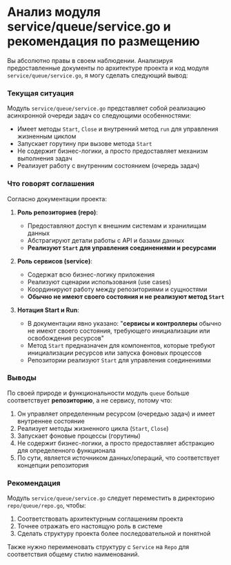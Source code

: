 # Анализ модуля service/queue/service.go и рекомендация по размещению

Вы абсолютно правы в своем наблюдении. Анализируя предоставленные документы по архитектуре проекта и код модуля `service/queue/service.go`, я могу сделать следующий вывод:

### Текущая ситуация

Модуль `service/queue/service.go` представляет собой реализацию асинхронной очереди задач со следующими особенностями:
- Имеет методы `Start`, `Close` и внутренний метод `run` для управления жизненным циклом
- Запускает горутину при вызове метода `Start`
- Не содержит бизнес-логики, а просто предоставляет механизм выполнения задач
- Реализует работу с внутренним состоянием (очередь задач)

### Что говорят соглашения

Согласно документации проекта:

1. **Роль репозиториев (repo)**:
   - Предоставляют доступ к внешним системам и хранилищам данных
   - Абстрагируют детали работы с API и базами данных
   - **Реализуют `Start` для управления соединениями и ресурсами**

2. **Роль сервисов (service)**:
   - Содержат всю бизнес-логику приложения
   - Реализуют сценарии использования (use cases)
   - Координируют работу между репозиториями и сущностями
   - **Обычно не имеют своего состояния и не реализуют метод `Start`**

3. **Нотация Start и Run**:
   - В документации явно указано: "**сервисы и контроллеры** обычно не имеют своего состояния, требующего инициализации или освобождения ресурсов"
   - Метод `Start` предназначен для компонентов, которые требуют инициализации ресурсов или запуска фоновых процессов
   - Репозитории реализуют `Start` для управления соединениями

### Выводы

По своей природе и функциональности модуль `queue` больше соответствует **репозиторию**, а не сервису, потому что:

1. Он управляет определенным ресурсом (очередью задач) и имеет внутреннее состояние
2. Реализует методы жизненного цикла (`Start`, `Close`)
3. Запускает фоновые процессы (горутины)
4. Не содержит бизнес-логики, а просто предоставляет абстракцию для определенного функционала
5. По сути, является источником данных/операций, что соответствует концепции репозитория

### Рекомендация

Модуль `service/queue/service.go` следует переместить в директорию `repo/queue/repo.go`, чтобы:
1. Соответствовать архитектурным соглашениям проекта
2. Точнее отражать его настоящую роль в системе
3. Сделать структуру проекта более последовательной и понятной

Также нужно переименовать структуру с `Service` на `Repo` для соответствия общему стилю наименований.
